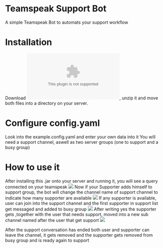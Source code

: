 # Teamspeak Support Bot
A simple Teamspeak Bot to automats your support workflow

# Installation
Download ![TeamspeakSupportBot.zip](https://github.com/Authum09/TeamspeakSupportBot/releases/download/v1.0/TeamspeakSupportBot.zip), unzip it and move both files into a directory on your server.

# Configure config.yaml
Look into the example.config.yaml and enter your own data into it
You will need a support channel, aswell as two server groups (one to support and a busy group)
# How to use it
After installing this .jar onto your server and running it, you will see a query connected on your teamspeak
![](https://uploads.authum.de/XISO8/RItOhOji94.png/raw)
Now if your Supporter adds himself to support group, the bot will change the channel name of support channel to indicate how many supporter are available
![](https://uploads.authum.de/XISO8/yaPAhoMe18.png/raw)
If any supporter is available, user can join into the support channel and the first supporter in support list get messaged and added to busy group
![](https://uploads.authum.de/XISO8/mAHotEWA08.png/raw)
After writing yes the supporter gets ,together with the user that needs support, moved into a new sub channel named after the user that get support
![](https://uploads.authum.de/XISO8/JIHuPEVa04.png/raw)

After the support conversation has ended both user and supporter can leave the channel, 
it gets removed and the supporter gets removed from busy group and is ready again to support

